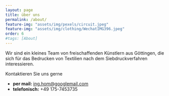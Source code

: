 ```yaml
---
layout: page
title: über uns
permalink: /about/
feature-img: "assets/img/pexels/circuit.jpeg"
feature-img: "assets/img/clothing/WechatIMG396.jpeg"
order: 6
#tags: [About]
---
```


Wir sind ein kleines Team von freischaffenden Künstlern aus Göttingen, die sich für das Bedrucken von Textilien nach dem Siebdruckverfahren interessieren.

Kontaktieren Sie uns gerne
* **per mail:** ing.hom@googlemail.com
* **telefonisch:** +49 175-7453735
